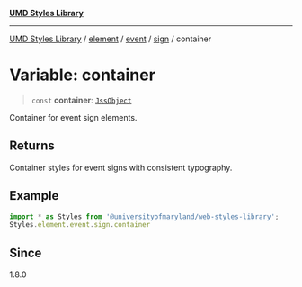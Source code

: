 [**UMD Styles Library**](../../../../../../README.md)

***

[UMD Styles Library](../../../../../../README.md) / [element](../../../../../README.md) / [event](../../../README.md) / [sign](../README.md) / container

# Variable: container

> `const` **container**: [`JssObject`](../../../../../../utilities/namespaces/transform/type-aliases/JssObject.md)

Container for event sign elements.

## Returns

Container styles for event signs with consistent typography.

## Example

```typescript
import * as Styles from '@universityofmaryland/web-styles-library';
Styles.element.event.sign.container
```

## Since

1.8.0
